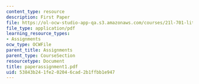 ```yaml
---
content_type: resource
description: First Paper
file: https://ol-ocw-studio-app-qa.s3.amazonaws.com/courses/21l-701-literary-interpretation-interpreting-poetry-fall-2003/53843b241fe202046cad2b1ffbb1e947_paperassignment1.pdf
file_type: application/pdf
learning_resource_types:
- Assignments
ocw_type: OCWFile
parent_title: Assignments
parent_type: CourseSection
resourcetype: Document
title: paperassignment1.pdf
uid: 53843b24-1fe2-0204-6cad-2b1ffbb1e947
---
```

